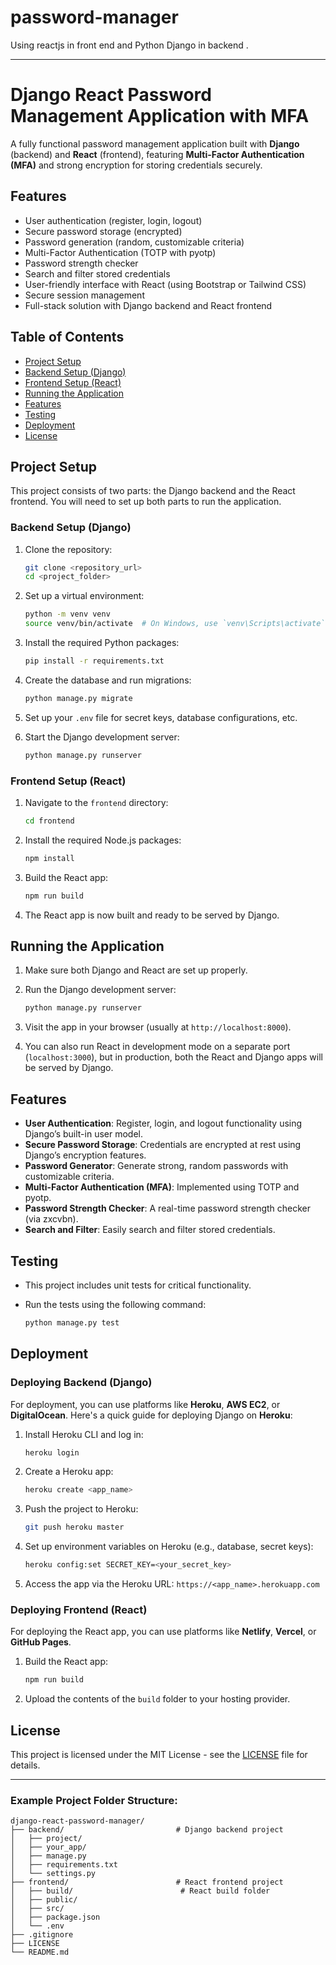 # password-manager
Using reactjs in front end and  Python Django in backend .

<hr>

# Django React Password Management Application with MFA

A fully functional password management application built with **Django** (backend) and **React** (frontend), featuring **Multi-Factor Authentication (MFA)** and strong encryption for storing credentials securely.

## Features

- User authentication (register, login, logout)
- Secure password storage (encrypted)
- Password generation (random, customizable criteria)
- Multi-Factor Authentication (TOTP with pyotp)
- Password strength checker
- Search and filter stored credentials
- User-friendly interface with React (using Bootstrap or Tailwind CSS)
- Secure session management
- Full-stack solution with Django backend and React frontend

## Table of Contents

- [Project Setup](#project-setup)
- [Backend Setup (Django)](#backend-setup-django)
- [Frontend Setup (React)](#frontend-setup-react)
- [Running the Application](#running-the-application)
- [Features](#features)
- [Testing](#testing)
- [Deployment](#deployment)
- [License](#license)

## Project Setup

This project consists of two parts: the Django backend and the React frontend. You will need to set up both parts to run the application.

### Backend Setup (Django)

1. Clone the repository:

    ```bash
    git clone <repository_url>
    cd <project_folder>
    ```

2. Set up a virtual environment:

    ```bash
    python -m venv venv
    source venv/bin/activate  # On Windows, use `venv\Scripts\activate`
    ```

3. Install the required Python packages:

    ```bash
    pip install -r requirements.txt
    ```

4. Create the database and run migrations:

    ```bash
    python manage.py migrate
    ```

5. Set up your `.env` file for secret keys, database configurations, etc.

6. Start the Django development server:

    ```bash
    python manage.py runserver
    ```

### Frontend Setup (React)

1. Navigate to the `frontend` directory:

    ```bash
    cd frontend
    ```

2. Install the required Node.js packages:

    ```bash
    npm install
    ```

3. Build the React app:

    ```bash
    npm run build
    ```

4. The React app is now built and ready to be served by Django.

## Running the Application

1. Make sure both Django and React are set up properly.

2. Run the Django development server:

    ```bash
    python manage.py runserver
    ```

3. Visit the app in your browser (usually at `http://localhost:8000`).

4. You can also run React in development mode on a separate port (`localhost:3000`), but in production, both the React and Django apps will be served by Django.

## Features

- **User Authentication**: Register, login, and logout functionality using Django’s built-in user model.
- **Secure Password Storage**: Credentials are encrypted at rest using Django’s encryption features.
- **Password Generator**: Generate strong, random passwords with customizable criteria.
- **Multi-Factor Authentication (MFA)**: Implemented using TOTP and pyotp.
- **Password Strength Checker**: A real-time password strength checker (via zxcvbn).
- **Search and Filter**: Easily search and filter stored credentials.

## Testing

- This project includes unit tests for critical functionality.
- Run the tests using the following command:

    ```bash
    python manage.py test
    ```

## Deployment

### Deploying Backend (Django)

For deployment, you can use platforms like **Heroku**, **AWS EC2**, or **DigitalOcean**. Here's a quick guide for deploying Django on **Heroku**:

1. Install Heroku CLI and log in:

    ```bash
    heroku login
    ```

2. Create a Heroku app:

    ```bash
    heroku create <app_name>
    ```

3. Push the project to Heroku:

    ```bash
    git push heroku master
    ```

4. Set up environment variables on Heroku (e.g., database, secret keys):

    ```bash
    heroku config:set SECRET_KEY=<your_secret_key>
    ```

5. Access the app via the Heroku URL: `https://<app_name>.herokuapp.com`

### Deploying Frontend (React)

For deploying the React app, you can use platforms like **Netlify**, **Vercel**, or **GitHub Pages**.

1. Build the React app:

    ```bash
    npm run build
    ```

2. Upload the contents of the `build` folder to your hosting provider.

## License

This project is licensed under the MIT License - see the [LICENSE](LICENSE) file for details.

---

### **Example Project Folder Structure**:

```plaintext
django-react-password-manager/
├── backend/                         # Django backend project
│   ├── project/
│   ├── your_app/
│   ├── manage.py
│   ├── requirements.txt
│   └── settings.py
├── frontend/                        # React frontend project
│   ├── build/                        # React build folder
│   ├── public/
│   ├── src/
│   ├── package.json
│   └── .env
├── .gitignore
├── LICENSE
└── README.md
